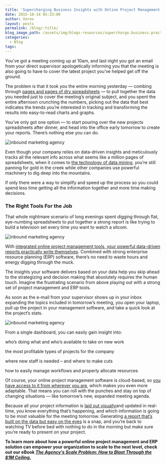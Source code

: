 ```yaml
---
title: 'Supercharging Business Insights with Online Project Management & ERP'
date: 2015-10-14 05:33:00
author: Vorex
layout: posts
permalink: /blog/:title/
blog_image_path: /assets/img/blogs-resources/supercharge.business.practice.jpg
categories:
  - Blog
tags:  
---
```



You’ve got a meeting coming up at 10am, and last night you got an email from your direct supervisor apologetically informing you that the meeting is also going to have to cover the latest project you’ve helped get off the ground.

The problem is that it took you the entire morning yesterday — combing through [pages and pages of dry spreadsheets](http://www.forbes.com/sites/timworstall/2013/02/13/microsofts-excel-might-be-the-most-dangerous-software-on-the-planet/) — to pull together the data you needed just to cover the meeting’s original subject, and you spent the entire afternoon crunching the numbers, picking out the data that best indicates the trends you’re interested in tracking and transforming the results into easy-to-read charts and graphs.

You’ve only got one option — to start pouring over the new projects spreadsheets after dinner, and head into the office early tomorrow to create your reports. There’s nothing else you can do.

  ![inbound marketing agency](https://media.giphy.com/media/qaCGvnsCnf01a/giphy.gif)

Even though your company relies on data-driven insights and meticulously tracks all the relevant info across what seems like a million pages of spreadsheets, when it comes to [the technology of data mining](http://www.theatlantic.com/technology/archive/2012/04/everything-you-wanted-to-know-about-data-mining-but-were-afraid-to-ask/255388/), you’re still panning for gold in the creek while other companies use powerful machinery to dig deep into the mountains.

If only there were a way to simplify and speed up the process so you could spend less time getting all the information together and more time making decisions.

### The Right Tools For the Job

That whole nightmare scenario of long evenings spent digging through flat, eye-numbing spreadsheets to put together a strong report is like trying to build a television set every time you want to watch a sitcom.

  ![inbound marketing agency](https://media.giphy.com/media/E5ocLyOXL9sZ2/giphy.gif)

With [integrated online project management tools, your powerful data-driven reports practically write themselves](http://www.vorex.com/product/online-project-management/). Combined with strong enterprise resource planning (ERP) software, there’s no need to waste hours and energy digging through the muck.

The insights your software delivers based on your data help you skip ahead to the strategizing and decision making that absolutely requires the human touch. Imagine the frustrating scenario from above playing out with a strong set of project management and ERP tools.

As soon as the e-mail from your supervisor shows up in your inbox expanding the topics included in tomorrow’s meeting, you open your laptop, pull up the project in your management software, and take a quick look at the project’s stats.

  ![inbound marketing agency](https://media.giphy.com/media/9ADoZQgs0tyww/giphy.gif)

From a single dashboard, you can easily gain insight into:

who’s doing what and who’s available to take on new work

the most profitable types of projects for the company

where new staff is needed – and where to make cuts

how to easily manage workflows and properly allocate resources

Of course, your online project management software is cloud-based, so [you have access to it from wherever you are](http://www.vorex.com/top-5-ways-cloud-based-project-management-provides-a-competitive-edge/), which makes you even more adaptable. That means you can roll with the punches and stay on top of changing situations — like tomorrow’s new, expanded meeting agenda.

Because all your project information is [laid out visually](https://hbr.org/2013/03/the-value-of-a-good-visual-imm)and updated in real-time, you know everything that’s happening, and which information is going to be most valuable for the meeting tomorrow. Generating [a report that’s built on the data but easy on the eyes](http://www.vorex.com/change-your-business-with-new-vorex-features/) is a snap, and you’re back to watching TV before bed with nothing to do in the morning but make sure you’re ready to present on your project.

**To learn more about how a powerful online project management and ERP solution can empower your organization to scale to the next level, check out our eBook [*The Agency’s Scale Problem: How to Blast Through the $1M Ceiling.*](http://vorex.hs-sites.com/agency-scale-ebook?__hstc=100746398.b2843db0333d5242d1d7cad84e1e93d1.1428948442272.1444083980494.1444243665523.86&amp;__hssc=100746398.5.1444243665523&amp;__hsfp=3666326852)**
